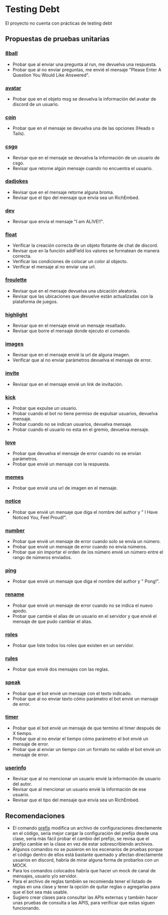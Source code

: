 # Testing Debt
El proyecto no cuenta con prácticas de testing debt

## Propuestas de pruebas unitarias

### [8ball](cmd/8ball.js)

- Probar que al enviar una pregunta al run, me devuelva una respuesta.
- Probar que al no enviar preguntas, me envié el mensaje "Please Enter A Question You Would Like Answered".

### [avatar](cmd/avatar.js)
- Probar que en el objeto msg se devuelva la información del avatar de discord de un usuario.

### [coin](cmd/coin.js)
- Probar que en el mensaje se devuelva una de las opciones (Heads o Tails).

### [csgo](cmd/csgo.js)
- Revisar que en el mensaje se devuelva la información de un usuario de csgo.
- Revisar que retorne algún mensaje cuando no encuentra el  usuario.

### [dadjokes](cmd/dadjokes.js)
- Revisar que en el mensaje retorne alguna broma.
- Revisar que el tipo del mensaje que envía sea un RichEmbed.

### [dev](cmd/dev.js)
- Revisar que envía el mensaje "I am ALIVE!!".

### [float](cmd/float.js)
- Verificar la creación correcta de un objeto flotante de chat de discord.
- Revisar que en la función addField los valores se formatean de manera correcta.
- Verificar las condiciones de colocar un color al objecto.
- Verificar el mensaje al no enviar una url.

### [froulette](cmd/froulette.js)
- Revisar que en el mensaje devuelva una ubicación aleatoria.
- Revisar que las ubicaciones que devuelve están actualizadas con la plataforma de juegos.

### [highlight](cmd/highlight.js)
- Revisar que en el mensaje envié un mensaje resaltado.
- Revisar que borre el mensaje donde ejecuto el comando.

### [images](cmd/images.js)
- Revisar que en el mensaje envié la url de alguna imagen.
- Verificar que al no enviar parámetros devuelva el mensaje de error.

### [invite](cmd/invite.js)
- Revisar que en el mensaje envié un link de invitación.

### [kick](cmd/kick.js)
- Probar que expulse un usuario. 
- Probar cuando el bot no tiene permiso de expulsar usuarios, devuelva mensaje.
- Probar cuando no se indican usuarios, devuelva mensaje.
- Probar cuando el usuario no esta en el gremio, devuelva mensaje.

### [love](cmd/love.js)
- Probar que devuelva el mensaje de error cuando no se envían parámetros.
- Probar que envié un mensaje con la respuesta.

### [memes](cmd/memes.js)
- Probar que envié una url de imagen en el mensaje.

### [notice](cmd/notice.js)
- Probar que envié un mensaje que diga el nombre del author y " I Have Noticed You, Feel Proud!".

### [number](cmd/number.js)
- Probar que envié un mensaje de error cuando solo se envía un número.
- Probar que envié un mensaje de error cuando no envía números.
- Probar que sin importar el orden de los número envié un número entre el rango de números enviados.

### [ping](cmd/ping.js)
- Probar que envié un mensaje que diga el nombre del author y " Pong!".

### [rename](cmd/rename.js)
- Probar que envié un mensaje de error cuando no se indica el nuevo apodo.
- Probar que cambie el alias de un usuario en el servidor y que envié el mensaje de que pudo cambiar el alias.

### [roles](cmd/roles.js)
- Probar que liste todos los roles que existen en un servidor.

### [rules](cmd/rules.js)
- Probar que envié dos mensajes con las reglas.

### [speak](cmd/speak.js)
- Probar que el bot envié un mensaje con el texto indicado.
- Probar que al no enviar texto cómo parámetro el bot envié un mensaje de error.

### [timer](cmd/timer.js)

- Probar que el bot envié un mensaje de que termino el timer después de X tiempo.
- Probar que al no enviar el tiempo cómo parámetro el bot envié un mensaje de error.
- Probar que al enviar un tiempo con un formato no valido el bot envié un mensaje de error.

### [userinfo](cmd/userinfo.js)
- Revisar que al no mencionar un usuario envié la información de usuario del autor.
- Revisar que al mencionar un usuario envié la información de ese usuario.
- Revisar que el tipo del mensaje que envía sea un RichEmbed.

## Recomendaciones
- El comando [prefix](cmd/prefix.js) modifica un archivo de configuraciones directamente en el código, sería mejor cargar la configuración del prefijo desde una clase, sería más fácil probar el cambio del prefijo, se revisa que el prefijo cambie en la clase en vez de estar sobrescribiendo archivos.
- Algunos comandos no se pusieron en los escenarios de pruebas porque el código dentro de ellos está bastante quemado y afectan directamente usuarios en discord, habría de mirar alguna forma de probarlos con un MOCK.
- Para los comandos colocados habría que hacer un mock de canal de mensajes, usuario y/o servidor.
- Para el archivo de reglas también se recomienda tener el listado de reglas en una clase y tener la opción de quitar reglas o agregarlas para que el bot sea más usable.
- Sugiero crear clases para consultar las APIs externas y también hacer unas pruebas de consulta a las APIS, para verificar que estas siguen funcionando.